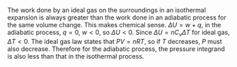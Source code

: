 The work done by an ideal gas on the surroundings in an isothermal expansion is always greater than the work done in an adiabatic process for the same volume change. This makes chemical sense. $\Delta U = w + q$, in the adiabatic process, $q=0$, $w<0$, so $\Delta U<0$. Since $\Delta U = n C_v \Delta T$ for ideal gas, $\Delta T<0$. The ideal gas law states that $PV=nRT$, so if $T$ decreases, $P$ must also decrease. Therefore for the adiabatic process, the pressure integrand is also less than that in the isothermal process.